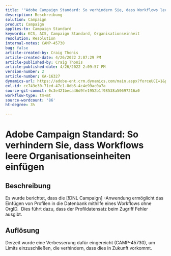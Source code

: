 ```yaml
---
title: '"Adobe Campaign Standard: So verhindern Sie, dass Workflows leere Org-Einheiten einfügen'
description: Beschreibung
solution: Campaign
product: Campaign
applies-to: Campaign Standard
keywords: KCS, ACS, Campaign Standard, Organisationseinheit
resolution: Resolution
internal-notes: CAMP-45730
bug: false
article-created-by: Craig Thonis
article-created-date: 4/26/2022 2:07:29 PM
article-published-by: Craig Thonis
article-published-date: 4/26/2022 2:09:57 PM
version-number: 2
article-number: KA-16327
dynamics-url: https://adobe-ent.crm.dynamics.com/main.aspx?forceUCI=1&pagetype=entityrecord&etn=knowledgearticle&id=42330533-6ac5-ec11-a7b6-0022480a138b
exl-id: cc743e30-71ed-47c1-8db5-4c4e99ac0a7a
source-git-commit: 0c3e421beca46d9fe1952b1f98538a50697216a0
workflow-type: tm+mt
source-wordcount: '86'
ht-degree: 3%

---
```


# Adobe Campaign Standard: So verhindern Sie, dass Workflows leere Organisationseinheiten einfügen

## Beschreibung


Es wurde berichtet, dass die [!DNL Campaign] -Anwendung ermöglicht das Einfügen von Profilen in die Datenbank mithilfe eines Workflows ohne OrgID.  Dies führt dazu, dass der Profildatensatz beim Zugriff Fehler ausgibt.


## Auflösung


Derzeit wurde eine Verbesserung dafür eingereicht (CAMP-45730), um Limits einzuschließen, die verhindern, dass dies in Zukunft vorkommt.
